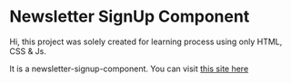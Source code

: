 # Newsletter SignUp Component

Hi, this project was solely created for learning process using only HTML, CSS & Js.

It is a newsletter-signup-component.
You can visit [this site here](https://github.com/Subir-090/Newsletter-Signup/releases/tag/v2.0)